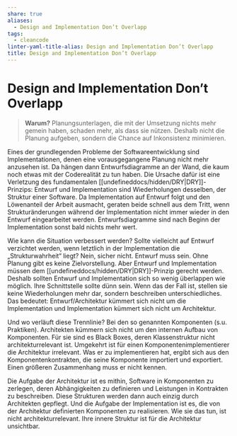 ```yaml
---
share: true
aliases:
  - Design and Implementation Don’t Overlapp
tags:
  - cleancode
linter-yaml-title-alias: Design and Implementation Don’t Overlapp
title: Design and Implementation Don’t Overlapp
---
```

# Design and Implementation Don’t Overlapp

>**Warum?**
>Planungsunterlagen, die mit der Umsetzung nichts mehr gemein haben, schaden mehr, als dass sie nützen. Deshalb nicht die Planung aufgeben, sondern die Chance auf Inkonsistenz minimieren.

Eines der grundlegenden Probleme der Softwareentwicklung sind Implementationen, denen eine vorausgegangene Planung nicht mehr anzusehen ist. Da hängen dann Entwurfsdiagramme an der Wand, die kaum noch etwas mit der Coderealität zu tun haben. Die Ursache dafür ist eine Verletzung des fundamentalen [[undefineddocs/hidden/DRY|DRY]]-Prinzips: Entwurf und Implementation sind Wiederholungen desselben, der Struktur einer Software. Da Implementation auf Entwurf folgt und den Löwenanteil der Arbeit ausmacht, geraten beide schnell aus dem Tritt, wenn Strukturänderungen während der Implementation nicht immer wieder in den Entwurf eingearbeitet werden. Entwurfsdiagramme sind nach Beginn der Implementation sonst bald nichts mehr wert.

Wie kann die Situation verbessert werden? Sollte vielleicht auf Entwurf verzichtet werden, wenn letztlich in der Implementation die „Strukturwahrheit“ liegt? Nein, sicher nicht. Entwurf muss sein. Ohne Planung gibt es keine Zielvorstellung. Aber Entwurf und Implementation müssen dem [[undefineddocs/hidden/DRY|DRY]]-Prinzip gerecht werden. Deshalb sollten Entwurf und Implementation sich so wenig überlappen wie möglich. Ihre Schnittstelle sollte dünn sein. Wenn das der Fall ist, stellen sie keine Wiederholungen mehr dar, sondern beschreiben unterschiedliches. Das bedeutet: Entwurf/Architektur kümmert sich nicht um die Implementation und Implementation kümmert sich nicht um Architektur.

Und wo verläuft diese Trennlinie? Bei den so genannten Komponenten (s.u. Praktiken). Architekten kümmern sich nicht um den internen Aufbau von Komponenten. Für sie sind es Black Boxes, deren Klassenstruktur nicht architekturrelevant ist. Umgekehrt ist für einen Komponentenimplementierer die Architektur irrelevant. Was er zu implementieren hat, ergibt sich aus den Komponentenkontrakten, die seine Komponente importiert und exportiert. Einen größeren Zusammenhang muss er nicht kennen.

Die Aufgabe der Architektur ist es mithin, Software in Komponenten zu zerlegen, deren Abhängigkeiten zu definieren und Leistungen in Kontrakten zu beschreiben. Diese Strukturen werden dann auch einzig durch Architekten gepflegt. Und die Aufgabe der Implementation ist es, die von der Architektur definierten Komponenten zu realisieren. Wie sie das tun, ist nicht architekturrelevant. Ihre innere Struktur ist für die Architektur unsichtbar.